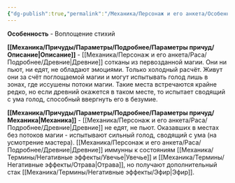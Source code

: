 ```yaml
---
{"dg-publish":true,"permalink":"/Механика/Персонаж и его анкета/Особенности расы/Воплощение стихий/","noteIcon":"","created":"2025-08-21T13:47:43.755+03:00","updated":"2025-09-04T00:00:27.299+03:00"}
---
```




**Особенность** - Воплощение стихий

**[[Механика/Причуды/Параметры/Подробнее/Параметры причуд/Описание\|Описание]]** - [[Механика/Персонаж и его анкета/Раса/Подробнее/Древние\|Древние]] сотканы из первозданной магии. Они ни пьют, ни едят, не обладают эмоциями. Только холодный расчёт. Живут они за счёт поглощаемой магии и могут испытывать голод лишь в зонах, где иссушены потоки магии. Такие места встречаются крайне редко, но если древний окажется в таком месте, то испытает сводящий с ума голод, способный ввергнуть его в безумие. 

**[[Механика/Причуды/Параметры/Подробнее/Параметры причуд/Механика\|Механика]]** - [[Механика/Персонаж и его анкета/Раса/Подробнее/Древние\|Древние]] не едят, не пьют. Оказавших в местах без потоков магии - испытывают сильный голод, сводящий с ума (на усмотрение мастера). [[Механика/Персонаж и его анкета/Раса/Подробнее/Древние\|Древние]] иммунны к состояниям [[Механика/Термины/Негативные эффекты/Увечье\|Увечье]] и [[Механика/Термины/Негативные эффекты/Отрава\|Отрава]], но получают дополнительный стак [[Механика/Термины/Негативные эффекты/Эфир\|Эфир]]. 
